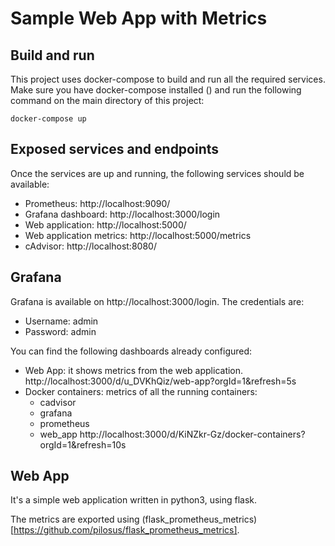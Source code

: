 # Sample Web App with Metrics

## Build and run

This project uses docker-compose to build and run all the required services.
Make sure you have docker-compose installed () and run the following command on the main directory of this project:

```
docker-compose up
```

## Exposed services and endpoints

Once the services are up and running, the following services should be available:

* Prometheus: http://localhost:9090/
* Grafana dashboard: http://localhost:3000/login
* Web application: http://localhost:5000/
* Web application metrics: http://localhost:5000/metrics
* cAdvisor: http://localhost:8080/

## Grafana

Grafana is available on http://localhost:3000/login. The credentials are:

* Username: admin
* Password: admin

You can find the following dashboards already configured:

* Web App: it shows metrics from the web application.
  http://localhost:3000/d/u_DVKhQiz/web-app?orgId=1&refresh=5s
* Docker containers: metrics of all the running containers:
  - cadvisor
  - grafana
  - prometheus
  - web_app
  http://localhost:3000/d/KiNZkr-Gz/docker-containers?orgId=1&refresh=10s

## Web App

It's a simple web application written in python3, using flask.

The metrics are exported using (flask_prometheus_metrics)[https://github.com/pilosus/flask_prometheus_metrics].

